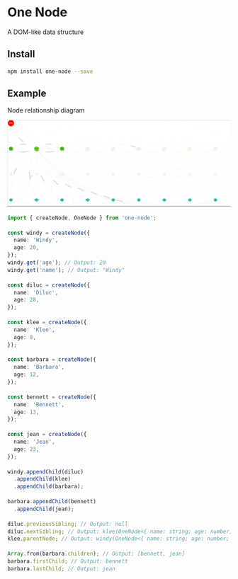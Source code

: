 # One Node

A DOM-like data structure

## Install
```bash
npm install one-node --save
```

## Example

Node relationship diagram

![Node relationship diagram](./example/example.png)

```typescript
import { createNode, OneNode } from 'one-node';

const windy = createNode({
  name: 'Windy',
  age: 20,
});
windy.get('age'); // Output: 20
windy.get('name'); // Output: "Windy"

const diluc = createNode({
  name: 'Diluc',
  age: 28,
});

const klee = createNode({
  name: 'Klee',
  age: 8,
});

const barbara = createNode({
  name: 'Barbara',
  age: 12,
});

const bennett = createNode({
  name: 'Bennett',
  age: 13,
});

const jean = createNode({
  name: 'Jean',
  age: 23,
});

windy.appendChild(diluc)
  .appendChild(klee)
  .appendChild(barbara);

barbara.appendChild(bennett)
  .appendChild(jean);

diluc.previousSibling; // Output: null
diluc.nextSibling; // Output: klee(OneNode<{ name: string; age: number; }>)
klee.parentNode; // Output: windy(OneNode<{ name: string; age: number; }>)

Array.from(barbara.children); // Output: [bennett, jean]
barbara.firstChild; // Output: bennett
barbara.lastChild; // Output: jean

```
